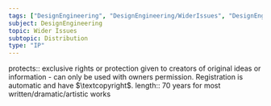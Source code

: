 ```yaml
---
tags: ["DesignEngineering", "DesignEngineering/WiderIssues", "DesignEngineering/WiderIssues/Distribution"]
subject: DesignEngineering
topic: Wider Issues
subtopic: Distribution
type: "IP"
---
```


protects:: exclusive rights or protection given to creators of original ideas or information - can only be used with owners permission.  Registration is automatic and have $\textcopyright$.
length:: 70 years for most written/dramatic/artistic works 